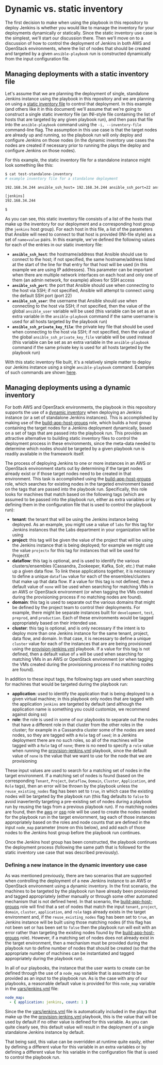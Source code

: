 # Dynamic vs. static inventory
The first decision to make when using the playbook in this repository to deploy Jenkins is whether you would like to manage the inventory for your deployments dynamically or statically. Since the static inventory use case is the simplest, we'll start our discussion there. Then we'll move on to a discussion of how to control the deployment of Jenkins in both AWS and OpenStack environments, where the list of nodes that should be created and targeted by a given `ansible-playbook` run is constructed dynamically from the input configuration file.

## Managing deployments with a static inventory file
Let's assume that we are planning the deployment of single, standalone Jenkins instance using the playbook in this repository and we are planning on using a [static inventory file](https://docs.ansible.com/ansible/intro_inventory.html) to control that deployment. In this example (and others like it in this document) we'll assume that we're going to construct a single static inventory file (an INI-style file containing the list of hosts that are targeted by any given playbook run), and then pass that file into the `ansible-playbook` command using the `-i, --inventory-file` command-line flag. The assumption in this use case is that the target nodes are already up and running, so the playbook run will only deploy and configure Jenkins on those nodes (in the dynamic inventory use cases the nodes are created if necessary prior to running the plays the deploy and configure Jenkins on those nodes).

For this example, the static inventory file for a standalone instance might look something like this:

```bash
$ cat test-standalone-inventory
# example inventory file for a standalone deployment

192.168.34.244 ansible_ssh_host= 192.168.34.244 ansible_ssh_port=22 ansible_ssh_user='cloud-user' ansible_ssh_private_key_file='keys/jenkins_standalone_private_key'

[jenkins]
192.168.34.244

$
```

As you can see, this static inventory file consists of a list of the hosts that make up the inventory for our deployment and a corresponding host group (the `jenkins` host group). For each host in this file, a list of the parameters that Ansible will need to connect to that host is provided (INI-file style) as a set of `name=value` pairs. In this example, we've defined the following values for each of the entries in our static inventory file:

* **`ansible_ssh_host`**: the hostname/address that Ansible should use to connect to the host; if not specified, the same hostname/address listed at the start of the line for that entry for that host will be used (in this example we are using IP addresses). This parameter can be important when there are multiple network interfaces on each host and only one of them (an admin network, for example) allows for SSH access
* **`ansible_ssh_port`**: the port that Ansible should use when connecting to the host via SSH; if not specified, Ansible will attempt to connect using the default SSH port (port 22)
* **`ansible_ssh_user`**: the username that Ansible should use when connecting to the host via SSH; if not specified, then the value of the global `ansible_user` variable will be used (this variable can be set as an extra variable in the `ansible-playbook` command if the same username is used for all hosts targeted by the playbook run)
* **`ansible_ssh_private_key_file`**: the private key file that should be used when connecting to the host via SSH; if not specified, then the value of the global `ansible_ssh_private_key_file` variable will be used instead (this variable can be set as an extra variable in the `ansible-playbook` command if the same private key is used for all hosts targeted by the playbook run)

With this static inventory file built, it's a relatively simple matter to deploy our Jenkins instance using a single `ansible-playbook` command. Examples of such commands are shown [here](Deployment-Scenarios.md).

## Managing deployments using a dynamic inventory
For both AWS and OpenStack environments, the playbook in this repository supports the use of a [dynamic inventory](https://docs.ansible.com/ansible/intro_dynamic_inventory.html) when deploying an Jenkins instance (or a set of standalone Jenkins instances). This is accomplished by making use of the [build-app-host-groups](../roles/build-app-host-groups) role, which builds a host group containing the target nodes for a Jenkins deployment dynamically, based on a set of tags that are passed into the playbook run. This provides an attractive alternative to building static inventory files to control the deployment process in these environments, since the meta-data needed to determine which nodes should be targeted by a given playbook run is readily available in the framework itself.

The process of deploying Jenkins to one or more instances in an AWS or OpenStack environment starts out by determining if the target nodes already exist or if those target nodes need to be created in that environment. This task is accomplished using the [build-app-host-groups](../roles/build-app-host-groups) role, which searches for existing nodes in the targeted environment based on the tags that are passed into the playbook run. Specifically, this role looks for machines that match based on the following tags (which are assumed to be passed into the playbook run, either as extra variables or by defining them in the configuration file that is used to control the playbook run):

* **tenant**: the tenant that will be using the Jenkins instance being deployed. As an example, you might use a value of `labs` for this tag for Jenkins instances that the Labs department in your organization will be using
* **project**: this tag will be given the value of the project that will be using the Jenkins instance that is being deployed; for example we might use the value `projectx` for this tag for instances that will be used for ProjectX
* **dataflow**: this tag is optional, and is used to identify the various clusters/ensembles (Cassandra, Zookeeper, Kafka, Solr, etc.) that make up a given data flow. To link these applications together, it is necessary to define a unique `dataflow` value for each of the ensembles/clusters that make up that data flow. If a value for this tag is not defined, then a default value of `none` will be used when searching for matching VMs in an AWS or OpenStack environment (or when tagging the VMs created during the provisioning process if no matching nodes are found).
* **domain**: this tag is used to separate out the various domains that might be defined by the project team to control their deployments. For example, there might be separate instances built for `development`, `test`, `preprod`, and `production`. Each of these environments would be tagged appropriately based on their intended use.
* **cluster**: this tag is optional, and is only necessary if the intent is to deploy more than one Jenkins instance for the same tenant, project, data flow, and domain. In that case, it is necessary to define a unique `cluster` value for each of the instances that are are being provisioned using the [provision-jenkins.yml](../provision-jenkins.yml) playbook. If a value for this tag is not defined, then a default value of `a` will be used when searching for matching VMs in an AWS or OpenStack environment (or when tagging the VMs created during the provisioning process if no matching nodes are found).

In addition to these input tags, the following tags are used when searching for machines that would be targeted during the playbook run:

* **application**: used to identify the application that is being deployed to a given virtual machine; in this playbook only nodes that are tagged with the application `jenkins` are targeted by default (and although the application name is something you could customize, we recommend against doing so)
* **role**: the role is used in some of our playbooks to separate out the nodes that have a different role in that cluster from the other roles in the cluster; for example in a Cassandra cluster some of the nodes are seed nodes, so they are tagged with a `Role` tag of `seed`; in a Jenkins deployment there are no such roles, so all of the machines will be tagged with a `Role` tag of `none`; there is no need to specify a `role` value when running the [provision-jenkins.yml](../provision-jenkins.yml) playbook, since the default value of `none` is the value that we want to use for the node that we are provisioning

These input values are used to search for a matching set of nodes in the target environment. If a matching set of nodes is found (based on the corresponding `Tenant`, `Project`, `Dataflow`, `Domain`, `Cluster`, `Application`, and `Role` tags), then an error will be thrown by the playbook unless the `reuse_existing_nodes` flag has been set to `true`, in which case the existing nodes will be targeted by the playbook run (this flag defaults to `false` to avoid inavertently targeting a pre-existing set of nodes during a playbook run by reusing the tags from a previous playbook run). If no matching nodes are found, then the [aws](../roles/aws) or [osp](../roles/osp) role will be used to create the nodes needed for the playbook run in the target enviornment, tag each of those instances appropriately based on the roles and node counts that are defined in the input `node_map` parameter (more on this below), and add each of those nodes to the Jenkins host group before the playbook run continues.

Once the Jenkins host group has been constructed, the playbook continues the deployment process (following the same path that is followed for the static inventory use case that was described previously).

### Defining a new instance in the dynamic inventory use case
As was mentioned previously, there are two scenarios that are supported when controlling the deployment of a new Jenkins instance to an AWS or OpenStack environment using a dynamic inventory. In the first scenario, the machines to be targeted by the playbook run have already been provisioned and tagged appropriately (either manually or through some other automated mechanism that is not defined here). In that scenario, the [build-app-host-groups](../roles/build-app-host-groups) role will find that a set of nodes that match the input `tenant`, `project`, `domain`, `cluster`, `application`, and `role` tags already exists in the target environment and, if the `reuse_existing_nodes` flag has been set to `true`, an Jenkins instance will be built using those matching nodes (if this flag has not been set or has been set to `false` then the playbook run will exit with an error rather than targeting the existing nodes found by the [build-app-host-groups](../roles/build-app-host-groups) role). However, if a matching set of nodes does not already exist in the target environment, then a mechanism must be provided during the playbook run to define number of nodes that should be created (so that the appropriate number of machines can be instantiated and tagged appropriately during the playbook run).

In all of our playbooks, the instance that the user wants to create can be defined through the use of a `node_map` variable that is assumed to be provided as an input to the playbook run. As is the case with any of our playbooks, a reasonable default value is provided for this `node_map` variable in the [vars/jenkins.yml](../vars/jenkins.yml) file:

```yaml
node_map:
  - { application: jenkins, count: 1 }
```

Since the the [vars/jenkins.yml](../vars/jenkins.yml) file is automatically included in the plays that make up the the [provision-jenkins.yml](../provision-jenkins.yml) playbook, this is the value that will be used by default if no other value is defined for this variable. As you can quite clearly see, this default value will result in the deployment of a single standalone Jenkins instance by default.

That being said, this value can be overridden at runtime quite easily, either by defining a different value for this variable in an extra variables or by defining a different value for his variable in the configuration file that is used to control the playbook run.
